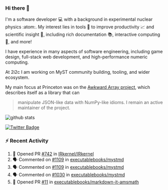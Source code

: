 ### Hi there 👋 

I'm a software developer 💻 with a background in experimental nuclear physics :atom:. My interest lies in tools :wrench: to improve productivity :chart_with_upwards_trend: and scientific insight :telescope:, including rich documentation 📚, interactive computing 🧮, and more! 

I have experience in many aspects of software engineering, including game design, full-stack web development, and high-performance numeric computing. 

At 2i2c I am working on MyST community building, tooling, and wider ecosystem. 

My main focus at Princeton was on the [Awkward Array project](awkward-array.org/), which describes itself as a library that can 
> manipulate JSON-like data with NumPy-like idioms. I remain an active maintainer of the project. 

![github stats](https://github-readme-stats.vercel.app/api?username=agoose77&show_icons=true&hide_rank=true&hide_title=true&bg_color=30,e76445,904e95&text_color=efe3ec&icon_color=efe3ec)
<!--
**agoose77/agoose77** is a ✨ _special_ ✨ repository because its `README.md` (this file) appears on your GitHub profile.

Here are some ideas to get you started:

- 🔭 I’m currently working on ...
- 🌱 I’m currently learning ...
- 👯 I’m looking to collaborate on ...
- 🤔 I’m looking for help with ...
- 💬 Ask me about ...
- 📫 How to reach me: ...
- 😄 Pronouns: ...
- ⚡ Fun fact: ...
-->

[![Twitter Badge](https://img.shields.io/twitter/follow/agoose77?style=flat-square&logo=Twitter&logoColor=white&color=cornflowerblue)](https://twitter.com/agoose77)

### :zap: Recent Activity

<!--START_SECTION:activity-->
1. 💪 Opened PR [#742](https://github.com/IRkernel/IRkernel/pull/742) in [IRkernel/IRkernel](https://github.com/IRkernel/IRkernel)
2. 🗣 Commented on [#1109](https://github.com/executablebooks/mystmd/issues/1109#issuecomment-2060009983) in [executablebooks/mystmd](https://github.com/executablebooks/mystmd)
3. 🗣 Commented on [#1109](https://github.com/executablebooks/mystmd/issues/1109#issuecomment-2059758256) in [executablebooks/mystmd](https://github.com/executablebooks/mystmd)
4. 🗣 Commented on [#1030](https://github.com/executablebooks/mystmd/pull/1030#issuecomment-2059355925) in [executablebooks/mystmd](https://github.com/executablebooks/mystmd)
5. 💪 Opened PR [#11](https://github.com/executablebooks/markdown-it-amsmath/pull/11) in [executablebooks/markdown-it-amsmath](https://github.com/executablebooks/markdown-it-amsmath)
<!--END_SECTION:activity-->
